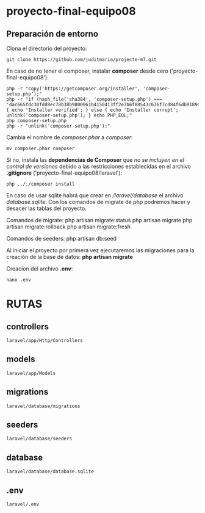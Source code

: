 # proyecto-final-equipo08

## Preparación de entorno
Clona el directorio del proyecto:

    git clone https://github.com/juditmaria/projecte-m7.git

En caso de no tener el composer, instalar **composer** desde cero ('proyecto-final-equipo08'):

    php -r "copy('https://getcomposer.org/installer', 'composer-setup.php');"
    php -r "if (hash_file('sha384', 'composer-setup.php') === 'dac665fdc30fdd8ec78b38b9800061b4150413ff2e3b6f88543c636f7cd84f6db9189d43a81e5503cda447da73c7e5b6') { echo 'Installer verified'; } else { echo 'Installer corrupt'; unlink('composer-setup.php'); } echo PHP_EOL;"
    php composer-setup.php
    php -r "unlink('composer-setup.php');"

Cambia el nombre de *composer.phar* a *composer*:

    mv composer.phar composer

Si no, instala las **dependencias de Composer** que *no se incluyen en el control de versiones* debido a las restricciones establecidas en el archivo **.gitignore** ('proyecto-final-equipo08/laravel'):

    php .././composer install

En caso de usar sqlite habrá que crear en */laravel/database* el archivo *database.sqlite*. Con los comandos de migrate de php podremos hacer y desacer las tablas del proyecto.

Comandos de migrate:
  php artisan migrate:status
  php artisan migrate
  php artisan migrate:rollback
  php artisan migrate:fresh

Comandos de seeders:
  php artisan db:seed

Al iniciar el proyecto por primera vez ejecutaremos las migraciones para la creación de la base de datos:
 **php artisan migrate**


Creacion del archivo **.env**:

    nano .env





# RUTAS

## controllers
    laravel/app/Http/Controllers

## models
    laravel/app/Models

## migrations
    laravel/database/migrations

## seeders
    laravel/database/seeders

## database
    laravel/database/database.sqlite

## .env
    laravel/.env
    
    
